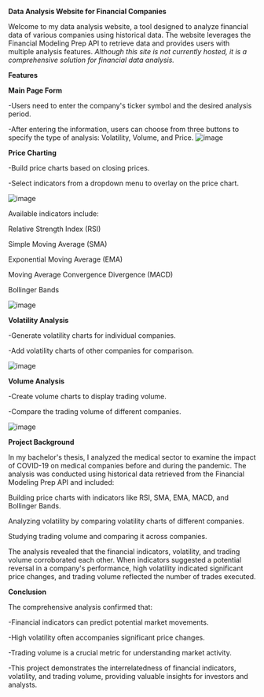 **Data Analysis Website for Financial Companies**

Welcome to my data analysis website, a tool designed to analyze financial data of various companies using historical data.
The website leverages the Financial Modeling Prep API to retrieve data and provides users with multiple analysis features.
_Although this site is not currently hosted, it is a comprehensive solution for financial data analysis._

**Features**

**Main Page Form**

-Users need to enter the company's ticker symbol and the desired analysis period.

-After entering the information, users can choose from three buttons to specify the type of analysis: Volatility, Volume, and Price.
![image](https://github.com/tanyakk47/PriceSite/assets/90147581/081a3f7b-9d97-40d8-a90f-a3352af45d8d)

**Price Charting**

-Build price charts based on closing prices.

-Select indicators from a dropdown menu to overlay on the price chart.

![image](https://github.com/tanyakk47/PriceSite/assets/90147581/ea875538-931a-4f2f-bd55-0572dbc1d2d2)

Available indicators include:

Relative Strength Index (RSI)

Simple Moving Average (SMA)

Exponential Moving Average (EMA)

Moving Average Convergence Divergence (MACD)

Bollinger Bands

![image](https://github.com/tanyakk47/PriceSite/assets/90147581/ae4ca87d-9db7-422f-84a7-5370f047198e)

**Volatility Analysis**

-Generate volatility charts for individual companies.

-Add volatility charts of other companies for comparison.

![image](https://github.com/tanyakk47/PriceSite/assets/90147581/3d4524f0-2f45-400b-85a6-50632fd68607)

**Volume Analysis**

-Create volume charts to display trading volume.

-Compare the trading volume of different companies.

![image](https://github.com/tanyakk47/PriceSite/assets/90147581/3981e0f1-e831-4136-8ebc-1af75293354c)


**Project Background**

In my bachelor's thesis, I analyzed the medical sector to examine the impact of COVID-19 on medical companies before and during the pandemic.
The analysis was conducted using historical data retrieved from the Financial Modeling Prep API and included:

Building price charts with indicators like RSI, SMA, EMA, MACD, and Bollinger Bands.

Analyzing volatility by comparing volatility charts of different companies.

Studying trading volume and comparing it across companies.

The analysis revealed that the financial indicators, volatility, and trading volume corroborated each other.
When indicators suggested a potential reversal in a company's performance, high volatility indicated significant price changes,
and trading volume reflected the number of trades executed.

**Conclusion**

The comprehensive analysis confirmed that:

 -Financial indicators can predict potential market movements.
 
 -High volatility often accompanies significant price changes.
 
 -Trading volume is a crucial metric for understanding market activity.
 
 -This project demonstrates the interrelatedness of financial indicators, volatility, and trading volume, providing valuable insights for investors and analysts.
